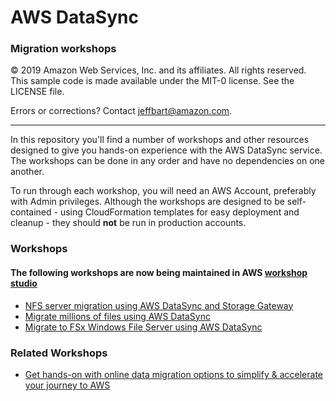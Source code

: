 # **AWS DataSync**

### Migration workshops

© 2019 Amazon Web Services, Inc. and its affiliates. All rights reserved.
This sample code is made available under the MIT-0 license. See the LICENSE file.

Errors or corrections? Contact [jeffbart@amazon.com](mailto:jeffbart@amazon.com).

---

In this repository you'll find a number of workshops and other resources designed to give you hands-on experience with the AWS DataSync service.  The workshops can be done in any order and have no dependencies on one another.

To run through each workshop, you will need an AWS Account, preferably with Admin privileges.  Although the workshops are designed to be self-contained - using CloudFormation templates for easy deployment and cleanup - they should __not__ be run in production accounts.

### Workshops
#### The following workshops are now being maintained in AWS [workshop studio](https://workshops.aws/)

- [NFS server migration using AWS DataSync and Storage Gateway](https://catalog.us-east-1.prod.workshops.aws/datasync-nfs-server-migration-with-storage-gateway/en-US)
- [Migrate millions of files using AWS DataSync](https://catalog.us-east-1.prod.workshops.aws/datasync-migrate-millions-of-files/en-US)
- [Migrate to FSx Windows File Server using AWS DataSync](https://catalog.us-east-1.prod.workshops.aws/datasync-fsx-windows-migration/en-US)


### Related Workshops

- [Get hands-on with online data migration options to simplify & accelerate your journey to AWS](https://github.com/aws-samples/aws-online-data-migration-workshop)